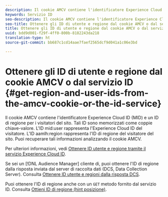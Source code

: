 ```yaml
---
description: Il cookie AMCV contiene l'identificatore Experience Cloud ID (MID) e un ID di regione per i visitatori del sito. Tali ID sono memorizzati come coppie chiave-valore. L'ID mid utente rappresenta l'Experience Cloud ID del visitatore. L'ID aamlh region rappresenta l'ID di regione del visitatore del sito. Puoi recuperare tali informazioni analizzando il cookie AMCV.
keywords: Servizio ID
seo-description: Il cookie AMCV contiene l'identificatore Experience Cloud ID (MID) e un ID di regione per i visitatori del sito. Tali ID sono memorizzati come coppie chiave-valore. L'ID mid utente rappresenta l'Experience Cloud ID del visitatore. L'ID aamlh region rappresenta l'ID di regione del visitatore del sito. Puoi recuperare tali informazioni analizzando il cookie AMCV.
seo-title: Ottenere gli ID di utente e regione dal cookie AMCV o dal servizio ID
title: Ottenere gli ID di utente e regione dal cookie AMCV o dal servizio ID
uuid: bdd9d001-f29f-4ff0-800b-8182243da218
translation-type: ht
source-git-commit: bb687c1cd14aae7faef2565dcf9d041a1c06e3bd

---
```



# Ottenere gli ID di utente e regione dal cookie AMCV o dal servizio ID {#get-region-and-user-ids-from-the-amcv-cookie-or-the-id-service}

Il cookie AMCV contiene l&#39;identificatore Experience Cloud ID (MID) e un ID di regione per i visitatori del sito. Tali ID sono memorizzati come coppie chiave-valore. L&#39;ID mid:user rappresenta l&#39;Experience Cloud ID del visitatore. L&#39;ID aamlh:region rappresenta l&#39;ID di regione del visitatore del sito. Puoi recuperare tali informazioni analizzando il cookie AMCV.

Per ulteriori informazioni, vedi [Ottenere ID utente e regione tramite il servizio Experience Cloud ID](https://marketing.adobe.com/resources/help/en_US/aam/dcs-mcid-ids.html).

Se sei un [!DNL Audience Manager] cliente di, puoi ottenere l&#39;ID di regione dalla risposta inviata dal server di raccolta dati (DCS, Data Collection Server). Consulta [Ottenere ID utente e regioni dalla risposta DCS](https://marketing.adobe.com/resources/help/en_US/aam/dcs-aam-ids.html).

Puoi ottenere l&#39;ID di regione anche con un `GET` metodo fornito dal servizio ID. Consulta [Ottieni ID di regione (hint posizione)](../mcvid-library/mcvid-get-set/mcvid-getlocationhint.md#reference-a761030ff06c4439946bb56febf42d4c).
